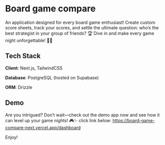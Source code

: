 
# Board game compare

An application designed for every board game enthusiast! Create custom score sheets, track your scores, and settle the ultimate question: who’s the best strategist in your group of friends? 🏆 Dive in and make every game night unforgettable! 🎲✨



## Tech Stack

**Client**: Next.js, TailwindCSS 

**Database**: PostgreSQL (hosted on Supabase) 

**ORM**: Drizzle 




## Demo

Are you intrigued? Don’t wait—check out the demo app now and see how it can level up your game nights! 🎮✨ 
click link below:
https://board-game-compare-next.vercel.app/dashboard


Enjoy! 
